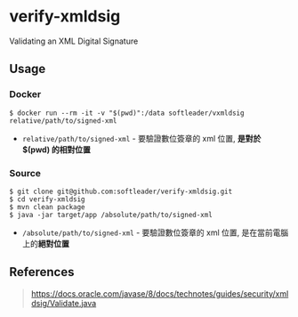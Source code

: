 # verify-xmldsig
Validating an XML Digital Signature

## Usage

### Docker

```
$ docker run --rm -it -v "$(pwd)":/data softleader/vxmldsig relative/path/to/signed-xml
```

- `relative/path/to/signed-xml` -  要驗證數位簽章的 xml 位置, **是對於 $(pwd) 的相對位置**

### Source

```
$ git clone git@github.com:softleader/verify-xmldsig.git
$ cd verify-xmldsig
$ mvn clean package
$ java -jar target/app /absolute/path/to/signed-xml
```

- `/absolute/path/to/signed-xml` - 要驗證數位簽章的 xml 位置, 是在當前電腦上的**絕對位置**

## References

> https://docs.oracle.com/javase/8/docs/technotes/guides/security/xmldsig/Validate.java
